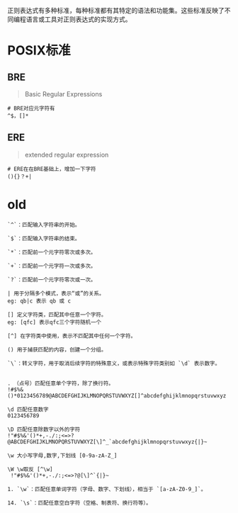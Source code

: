 正则表达式有多种标准，每种标准都有其特定的语法和功能集。这些标准反映了不同编程语言或工具对正则表达式的实现方式。

# POSIX标准

## BRE

> Basic Regular Expressions

```
# BRE对应元字符有
^$，[]*
```

## ERE

> extended regular expression

```
# ERE在在BRE基础上，增加一下字符
(){}？+|
```


# old
```
`^`：匹配输入字符串的开始。
    
`$`：匹配输入字符串的结束。

`*`：匹配前一个元字符零次或多次。

`+`：匹配前一个元字符一次或多次。

`?`：匹配前一个元字符零次或一次。

| 用于分隔多个模式，表示“或”的关系。
eg: qb|c 表示 qb 或 c

[] 定义字符类，匹配其中任意一个字符。
eg: [qfc] 表示qfc三个字符随机一个

[^] 在字符类中使用，表示不匹配其中任何一个字符。

() 用于捕获匹配的内容，创建一个分组。

`\`：转义字符，用于取消后续字符的特殊意义，或表示特殊字符类别如 `\d` 表示数字。


```


```
. （点号）匹配任意单个字符，除了换行符。
!#$%&()*0123456789@ABCDEFGHIJKLMNOPQRSTUVWXYZ[]^abcdefghijklmnopqrstuvwxyz
    
\d 匹配任意数字
0123456789

\D 匹配任意除数字以外的字符
!"#$%&'()*+,-./:;<=>?@ABCDEFGHIJKLMNOPQRSTUVWXYZ[\]^_`abcdefghijklmnopqrstuvwxyz{|}~

\w 大小写字母,数字,下划线 [0-9a-zA-Z_]

\W \w取反 [^\w]
 !"#$%&'()*+,-./:;<=>?@[\]^`{|}~
 
1. `\w`：匹配任意单词字符（字母、数字、下划线），相当于 `[a-zA-Z0-9_]`。
    
14. `\s`：匹配任意空白字符（空格、制表符、换行符等）。
```
